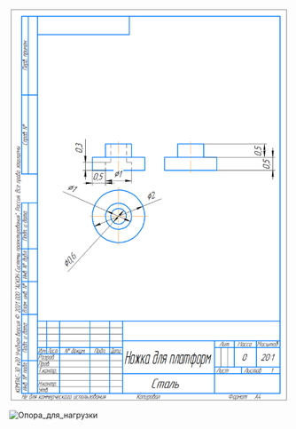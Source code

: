  <p align="center">
  <img src="компас/Ножка для платформ.png" width=500/>
  </p>
  
  
 
 
![Опора_для_нагрузки](https://user-images.githubusercontent.com/30371783/179420679-d329c18a-c7ec-429a-bea7-0c440072a619.png)
